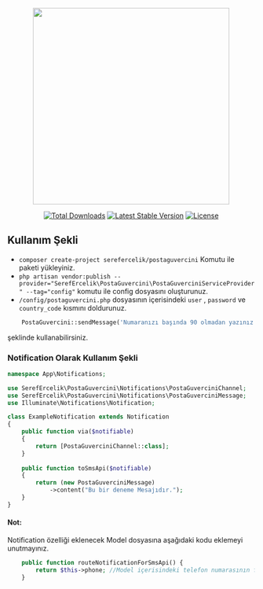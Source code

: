 <p align="center"><a href="https://arsinex.com" target="_blank">
<img src="https://arsinex.s3.eu-central-1.amazonaws.com/assets/images/headlogo-wh.svg" width="400">
</a></p>

<p align="center">
<a href="https://packagist.org/packages/serefercelik/postaguvercini"><img src="https://img.shields.io/packagist/dt/serefercelik/postaguvercini" alt="Total Downloads"></a>
<a href="https://packagist.org/packages/serefercelik/postaguvercini"><img src="https://img.shields.io/packagist/v/serefercelik/postaguvercini" alt="Latest Stable Version"></a>
<a href="https://packagist.org/packages/serefercelik/postaguvercini"><img src="https://img.shields.io/packagist/l/serefercelik/postaguvercini" alt="License"></a>
</p>

## Kullanım Şekli

- ```composer create-project serefercelik/postaguvercini``` Komutu ile paketi yükleyiniz.
- ```php artisan vendor:publish --provider="SerefErcelik\PostaGuvercini\PostaGuverciniServiceProvider" --tag="config"``` komutu ile config dosyasını oluşturunuz.
- ```/config/postaguvercini.php``` dosyasının içerisindeki ```user``` , ```password``` ve ```country_code``` kısmını doldurunuz.

```php 
    PostaGuvercini::sendMessage('Numaranızı başında 90 olmadan yazınız', 'Bu bir deneme mesajıdır.');
```
şeklinde kullanabilirsiniz.


### Notification Olarak Kullanım Şekli

```php
namespace App\Notifications;

use SerefErcelik\PostaGuvercini\Notifications\PostaGuverciniChannel;
use SerefErcelik\PostaGuvercini\Notifications\PostaGuverciniMessage;
use Illuminate\Notifications\Notification;

class ExampleNotification extends Notification
{
    public function via($notifiable)
    {
        return [PostaGuverciniChannel::class];
    }
    
    public function toSmsApi($notifiable)
    {
        return (new PostaGuverciniMessage)
            ->content("Bu bir deneme Mesajıdır.");
    }
}
```

#### Not: 
Notification özelliği eklenecek Model dosyasına aşağıdaki kodu eklemeyi unutmayınız.
```php
    public function routeNotificationForSmsApi() {
        return $this->phone; //Model içerisindeki telefon numarasının fieldi olacak.
    }    
```